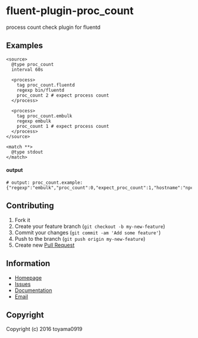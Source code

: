 # fluent-plugin-proc_count

process count check plugin for fluentd

## Examples
```
<source>
  @type proc_count
  interval 60s

  <process>
    tag proc_count.fluentd
    regexp bin/fluentd
    proc_count 2 # expect process count
  </process>

  <process>
    tag proc_count.embulk
    regexp embulk
    proc_count 1 # expect process count
  </process>
</source>

<match **>
  @type stdout
</match>
```

#### output
```
# output: proc_count.example:  {"regexp":"embulk","proc_count":0,"expect_proc_count":1,"hostname":"npc064.local"}
```

## Contributing

1. Fork it
2. Create your feature branch (`git checkout -b my-new-feature`)
3. Commit your changes (`git commit -am 'Add some feature'`)
4. Push to the branch (`git push origin my-new-feature`)
5. Create new [Pull Request](../../pull/new/master)

## Information

* [Homepage](https://github.com/toyama0919/fluent-plugin-proc_count)
* [Issues](https://github.com/toyama0919/fluent-plugin-proc_count/issues)
* [Documentation](http://rubydoc.info/gems/fluent-plugin-proc_count/frames)
* [Email](mailto:toyama0919@gmail.com)

## Copyright

Copyright (c) 2016 toyama0919

